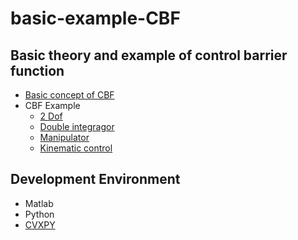 # basic-example-CBF
## Basic theory and example of control barrier function

- [Basic concept of CBF](./doc/CBF%20기본개념.md)
- CBF Example
    - [2 Dof](./doc/CBF%20예제%202Dof.md)
    - [Double integragor](./doc/CBF%20예제%20Double%20Integrator.md)
    - [Manipulator](./doc/CBF%20예제%20Manipulator.md)
    - [Kinematic control](./doc/CBF%20예제%20Kinematic%20Control.md)

## Development Environment
- Matlab
- Python
- [CVXPY](https://www.cvxpy.org/index.html)
